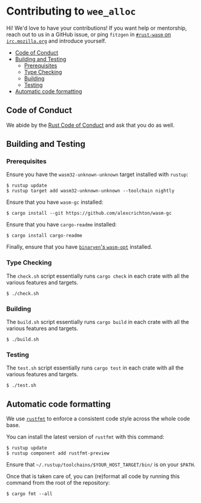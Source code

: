 # Contributing to `wee_alloc`

Hi! We'd love to have your contributions! If you want help or mentorship, reach
out to us in a GitHub issue, or ping `fitzgen` in [`#rust-wasm` on
`irc.mozilla.org`](irc://irc.mozilla.org#rust-wasm) and introduce yourself.

<!-- START doctoc generated TOC please keep comment here to allow auto update -->
<!-- DON'T EDIT THIS SECTION, INSTEAD RE-RUN doctoc TO UPDATE -->


- [Code of Conduct](#code-of-conduct)
- [Building and Testing](#building-and-testing)
  - [Prerequisites](#prerequisites)
  - [Type Checking](#type-checking)
  - [Building](#building)
  - [Testing](#testing)
- [Automatic code formatting](#automatic-code-formatting)

<!-- END doctoc generated TOC please keep comment here to allow auto update -->

## Code of Conduct

We abide by the [Rust Code of Conduct][coc] and ask that you do as well.

[coc]: https://www.rust-lang.org/en-US/conduct.html

## Building and Testing

### Prerequisites

Ensure you have the `wasm32-unknown-unknown` target installed with `rustup`:

```
$ rustup update
$ rustup target add wasm32-unknown-unknown --toolchain nightly
```

Ensure that you have `wasm-gc` installed:

```
$ cargo install --git https://github.com/alexcrichton/wasm-gc
```

Ensure that you have `cargo-readme` installed:

```
$ cargo install cargo-readme
```

Finally, ensure that you have [`binaryen`'s
`wasm-opt`](https://github.com/WebAssembly/binaryen) installed.

### Type Checking

The `check.sh` script essentially runs `cargo check` in each crate with all the
various features and targets.

```
$ ./check.sh
```

### Building

The `build.sh` script essentially runs `cargo build` in each crate with all the
various features and targets.

```
$ ./build.sh
```

### Testing

The `test.sh` script essentially runs `cargo test` in each crate with all the
various features and targets.

```
$ ./test.sh
```

## Automatic code formatting

We use [`rustfmt`](https://github.com/rust-lang-nursery/rustfmt) to enforce a
consistent code style across the whole code base.

You can install the latest version of `rustfmt` with this command:

```
$ rustup update
$ rustup component add rustfmt-preview
```

Ensure that `~/.rustup/toolchains/$YOUR_HOST_TARGET/bin/` is on your `$PATH`.

Once that is taken care of, you can (re)format all code by running this command
from the root of the repository:

```
$ cargo fmt --all
```
